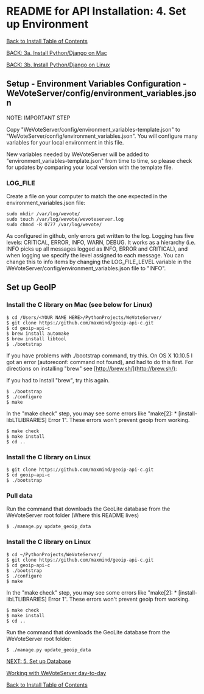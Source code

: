 # README for API Installation: 4. Set up Environment

[Back to Install Table of Contents](README_API_INSTALL.md)

[BACK: 3a. Install Python/Django on Mac](README_API_INSTALL_PYTHON_MAC.md)

[BACK: 3b. Install Python/Django on Linux](README_API_INSTALL_PYTHON_LINUX.md)


## Setup - Environment Variables Configuration - WeVoteServer/config/environment_variables.json

NOTE: IMPORTANT STEP

Copy "WeVoteServer/config/environment_variables-template.json" to "WeVoteServer/config/environment_variables.json". 
You will configure many variables for your local environment in this file. 

New variables needed by WeVoteServer will be added to
"environment_variables-template.json" from time to time, so please check for updates by comparing your local version
with the template file.

### LOG_FILE
Create a file on your computer to match the one expected in the environment_variables.json file:

    sudo mkdir /var/log/wevote/
    sudo touch /var/log/wevote/wevoteserver.log
    sudo chmod -R 0777 /var/log/wevote/

As configured in github, only errors get written to the log.
Logging has five levels: CRITICAL, ERROR, INFO, WARN, DEBUG.
It works as a hierarchy (i.e. INFO picks up all messages logged as INFO, ERROR and CRITICAL), and when logging we
specify the level assigned to each message. You can change this to info items by changing the LOG_FILE_LEVEL variable 
in the WeVoteServer/config/environment_variables.json file to "INFO".

## Set up GeoIP

###  Install the C library on Mac (see below for Linux)

    $ cd /Users/<YOUR NAME HERE>/PythonProjects/WeVoteServer/
    $ git clone https://github.com/maxmind/geoip-api-c.git
    $ cd geoip-api-c
    $ brew install automake
    $ brew install libtool
    $ ./bootstrap
    
If you have problems with ./bootstrap command, try this. On OS X 10.10.5 I got an error 
(autoreconf: command not found), and had to do this first. For directions on installing "brew" see
[http://brew.sh/](http://brew.sh/):
    
If you had to install "brew", try this again.

    $ ./bootstrap
    $ ./configure
    $ make
    
In the "make check" step, you may see some errors like "make[2]: * [install-libLTLIBRARIES] Error 1". 
These errors won't prevent geoip from working.
    
    $ make check
    $ make install
    $ cd ..

### Install the C library on Linux

    $ git clone https://github.com/maxmind/geoip-api-c.git
    $ cd geoip-api-c
    $ ./bootstrap

### Pull data

Run the command that downloads the GeoLite database from the WeVoteServer root folder (Where this README lives)

    $ ./manage.py update_geoip_data

###  Install the C library on Linux

    $ cd ~/PythonProjects/WeVoteServer/
    $ git clone https://github.com/maxmind/geoip-api-c.git
    $ cd geoip-api-c
    $ ./bootstrap
    $ ./configure
    $ make
    
In the "make check" step, you may see some errors like "make[2]: * [install-libLTLIBRARIES] Error 1". 
These errors won't prevent geoip from working.
    
    $ make check
    $ make install
    $ cd ..
    
Run the command that downloads the GeoLite database from the WeVoteServer root folder:

    $ ./manage.py update_geoip_data


[NEXT: 5. Set up Database](README_API_INSTALL_SETUP_DATABASE.md)
    
[Working with WeVoteServer day-to-day](README_WORKING_WITH_WE_VOTE_SERVER.md)

[Back to Install Table of Contents](README_API_INSTALL.md)
